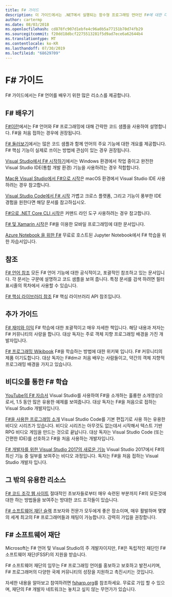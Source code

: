```yaml
---
title: F# 가이드
description: 이 가이드에서는 .NET에서 실행되는 함수형 프로그래밍 언어인 F#에 대한 다양한 교육 자료의 개요를 제공합니다.
author: cartermp
ms.date: 08/03/2018
ms.openlocfilehash: cd878fc907d1ebfe4c96a0b5a77151b70d74fb29
ms.sourcegitcommit: f20dd18dbcf2275513281f5d9ad7ece6a62644b4
ms.translationtype: MT
ms.contentlocale: ko-KR
ms.lasthandoff: 07/30/2019
ms.locfileid: "68629709"
---
```

# <a name="f-guide"></a>F# 가이드

F# 가이드에서는 F# 언어를 배우기 위한 많은 리소스를 제공합니다.

## <a name="learning-f"></a>F\# 배우기

[F#이란](what-is-fsharp.md)에서는 F# 언어와 F# 프로그래밍에 대해 간략한 코드 샘플을 사용하여 설명합니다. F#을 처음 접하는 경우에 권장됩니다.

[F# 둘러보기](tour.md)에서는 많은 코드 샘플과 함께 언어의 주요 기능에 대한 개요를 제공합니다. F# 핵심 기능이 실제로 쓰이는 방법에 관심이 있는 경우 권장됩니다.

[Visual Studio에서 F# 시작하기](./get-started/get-started-visual-studio.md)에서는 Windows 환경에서 작업 중이고 완전한 Visual Studio IDE(통합 개발 환경) 기능을 사용하려는 경우 적합합니다.

[Mac용 Visual Studio에서 F#으로 시작](./get-started/get-started-with-visual-studio-for-mac.md)은 macOS 환경에서 Visual Studio IDE 사용하려는 경우 참고합니다.

[Visual Studio Code에서 F# 시작](get-started/get-started-vscode.md) 가볍고 크로스 플랫폼, 그리고 기능이 풍부한 IDE 경험을 원한다면 해당 문서를 참고하십시오.

[F#으로 .NET Core CLI 시작](./get-started/get-started-command-line.md)은 커맨드 라인 도구 사용하려는 경우 참고합니다.

[F# 및 Xamarin 시작](https://docs.microsoft.com/xamarin/cross-platform/platform/fsharp/)은 F#을 이용한 모바일 프로그래밍에 대한 문서입니다.

[Azure Notebook 을 위한 F#](https://notebooks.azure.com/Microsoft/libraries/samples/html/FSharp%20for%20Azure%20Notebooks.ipynb) 무료로 호스트된 Jupyter Notebook에서 F# 학습을 위한 자습서입니다.

## <a name="references"></a>참조

[F# 언어 참조](language-reference/index.md) 모든 F# 언어 기능에 대한 공식적이고, 포괄적인 참조하고 있는 문서입니다. 각 문서는 구문에 설명하고 코드 샘플을 보여 줍니다. 특정 문서를 검색 하려면 필터 표시줄의 목차에서 사용할 수 있습니다.

[F# 핵심 라이브러리 참조](https://msdn.microsoft.com/visualfsharpdocs/conceptual/fsharp-core-library-reference) F# 핵심 라이브러리 API 참조입니다.

## <a name="additional-guides"></a>추가 가이드

[F# 재미와 이익](https://swlaschin.gitbooks.io/fsharpforfunandprofit/content/) F# 학습에 대한 포괄적이고 매우 자세한 책입니다. 해당 내용과 저자는 F# 커뮤니티의 사랑을 합니다. 대상 독자는 주로 객체 지향 프로그래밍 배경을 가진 개발자입니다.

[F# 프로그래밍 Wikibook](https://en.wikibooks.org/wiki/F_Sharp_Programming) F#을 학습하는 방법에 대한 위키북 입니다. F# 커뮤니티의 제품 이기도합니다. 대상 독자는 F#dmㄹ 처음 배우는 사람들이고, 약간의 객체 지향적 프로그래밍 배경을 가지고 있습니다.

## <a name="learn-f-through-videos"></a>비디오를 통한 F# 학습

[YouTube의 F# 자습서](https://www.youtube.com/watch?v=c7eNDJN758U) Visual Studio를 사용하여 F#을 소개하는 훌륭한 소개영상으로서, 1.5 동안 많은 유용한 예제를 보여줍니다. 대상 독자는 F#을 처음으로 접하는 Visual Studio 개발자입니다.

[F#을 사용한 프로그래밍 소개](https://www.youtube.com/watch?v=Teak30_pXHk&list=PLEoMzSkcN8oNiJ67Hd7oRGgD1d4YBxYGC) Visual Studio Code를 기본 편집기로 사용 하는 유용한 비디오 시리즈가 있습니다. 비디오 시리즈는 아무것도 없는데서 시작해서 텍스트 기반 RPG 비디오 게임을 만드는 것으로 끝납니다. 대상 독자는 Visual Studio Code (또는 간편한 IDE)를 선호하고 F#을 처음 사용하는 개발자입니다.

[F# 개발자를 위한 Visual Studio 2017의 새로운 기능](https://www.linkedin.com/learning/what-s-new-in-visual-studio-2017-for-f-sharp-for-developers) Visual Studio 2017에서 F#의 최신 기능 중 일부를 보여주는 비디오 과정입니다. 독자는 F#을 처음 접하는 Visual Studio 개발자 입니다.

## <a name="other-useful-resources"></a>그 밖의 유용한 리소스

[F# 코드 조각 웹 사이트](http://www.fssnip.net) 절대적인 초보자들로부터 매우 숙련된 부분까지 F#의 모든것에 대한 하는 방법들을 보여주는 방대한 코드 조각들이 있습니다.

[F# 소프트웨어 재단 슬랙](http://fsharp.org/guides/slack/) 초보자와 전문가 모두에게 좋은 장소이며, 매우 활발하며 몇몇의 세계 최고의 F# 프로그래머들과 채팅이 가능합니다. 강력히 가입을 권장합니다.

## <a name="the-f-software-foundation"></a>F# 소프트웨어 재단

Microsoft는 F# 언어 및 Visual Studio의 주 개발자이지만, F#은 독립적인 재단인 F# 소프트웨어 재단(FSSF)의 지원을 받습니다.

F# 소프트웨어 재단의 임무는 F# 프로그래밍 언어를 홍보하고 보호하고 발전시키며, F# 프로그래머의 다양한 국제 커뮤니티의 성장을 지원하고 촉진시키는 것입니다.

자세한 내용을 알아보고 참여하려면 [fsharp.org](http://fsharp.org)를 참조하세요. 무료로 가입 할 수 있으며, 재단의 F# 개발자 네트워크는 놓치고 싶지 않는 무언가가 있습니다.
